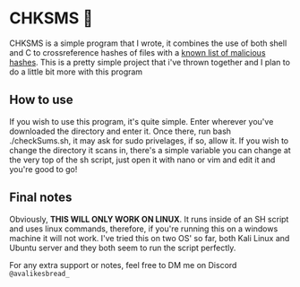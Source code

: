 # CHKSMS 🔎
CHKSMS is a simple program that I wrote, it combines the use of both shell and C to crossreference hashes of files with a [known list of malicious hashes](https://github.com/eminunal1453/Various-Malware-Hashes). This is a pretty simple project that i've thrown together and I plan to do a little bit more with this program

## How to use
If you wish to use this program, it's quite simple. Enter wherever you've downloaded the directory and enter it. Once there, run bash ./checkSums.sh, it may ask for sudo privelages, if so, allow it.
If you wish to change the directory it scans in, there's a simple variable you can change at the very top of the sh script, just open it with nano or vim and edit it and you're good to go!

## Final notes
Obviously, **THIS WILL ONLY WORK ON LINUX**. It runs inside of an SH script and uses linux commands, therefore, if you're running this on a windows machine it will not work. I've tried this on two OS' so far, both Kali Linux and Ubuntu server and they both seem to run the script perfectly.

For any extra support or notes, feel free to DM me on Discord ``@avalikesbread_``
